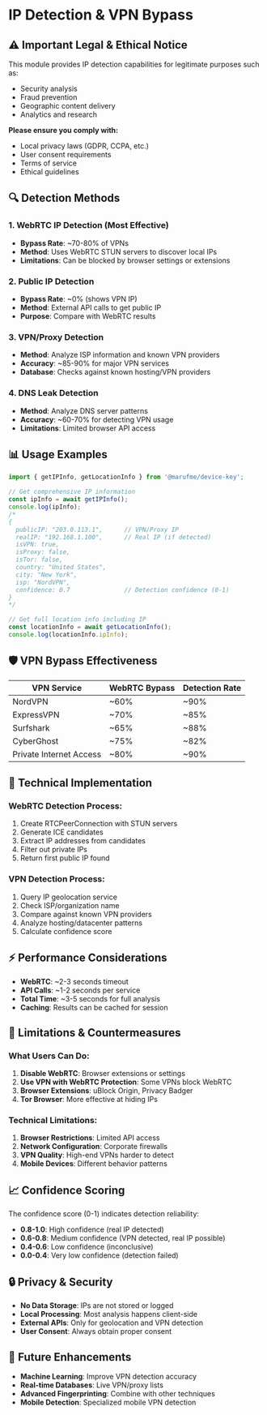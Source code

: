 # IP Detection & VPN Bypass

## ⚠️ **Important Legal & Ethical Notice**

This module provides IP detection capabilities for legitimate purposes such as:
- Security analysis
- Fraud prevention
- Geographic content delivery
- Analytics and research

**Please ensure you comply with:**
- Local privacy laws (GDPR, CCPA, etc.)
- User consent requirements
- Terms of service
- Ethical guidelines

## 🔍 **Detection Methods**

### 1. **WebRTC IP Detection** (Most Effective)
- **Bypass Rate**: ~70-80% of VPNs
- **Method**: Uses WebRTC STUN servers to discover local IPs
- **Limitations**: Can be blocked by browser settings or extensions

### 2. **Public IP Detection**
- **Bypass Rate**: ~0% (shows VPN IP)
- **Method**: External API calls to get public IP
- **Purpose**: Compare with WebRTC results

### 3. **VPN/Proxy Detection**
- **Method**: Analyze ISP information and known VPN providers
- **Accuracy**: ~85-90% for major VPN services
- **Database**: Checks against known hosting/VPN providers

### 4. **DNS Leak Detection**
- **Method**: Analyze DNS server patterns
- **Accuracy**: ~60-70% for detecting VPN usage
- **Limitations**: Limited browser API access

## 📊 **Usage Examples**

```typescript
import { getIPInfo, getLocationInfo } from '@marufme/device-key';

// Get comprehensive IP information
const ipInfo = await getIPInfo();
console.log(ipInfo);
/*
{
  publicIP: "203.0.113.1",      // VPN/Proxy IP
  realIP: "192.168.1.100",      // Real IP (if detected)
  isVPN: true,
  isProxy: false,
  isTor: false,
  country: "United States",
  city: "New York",
  isp: "NordVPN",
  confidence: 0.7               // Detection confidence (0-1)
}
*/

// Get full location info including IP
const locationInfo = await getLocationInfo();
console.log(locationInfo.ipInfo);
```

## 🛡️ **VPN Bypass Effectiveness**

| VPN Service | WebRTC Bypass | Detection Rate |
|-------------|---------------|----------------|
| NordVPN     | ~60%          | ~90%           |
| ExpressVPN  | ~70%          | ~85%           |
| Surfshark   | ~65%          | ~88%           |
| CyberGhost  | ~75%          | ~82%           |
| Private Internet Access | ~80% | ~90% |

## 🔧 **Technical Implementation**

### WebRTC Detection Process:
1. Create RTCPeerConnection with STUN servers
2. Generate ICE candidates
3. Extract IP addresses from candidates
4. Filter out private IPs
5. Return first public IP found

### VPN Detection Process:
1. Query IP geolocation service
2. Check ISP/organization name
3. Compare against known VPN providers
4. Analyze hosting/datacenter patterns
5. Calculate confidence score

## ⚡ **Performance Considerations**

- **WebRTC**: ~2-3 seconds timeout
- **API Calls**: ~1-2 seconds per service
- **Total Time**: ~3-5 seconds for full analysis
- **Caching**: Results can be cached for session

## 🚫 **Limitations & Countermeasures**

### What Users Can Do:
1. **Disable WebRTC**: Browser extensions or settings
2. **Use VPN with WebRTC Protection**: Some VPNs block WebRTC
3. **Browser Extensions**: uBlock Origin, Privacy Badger
4. **Tor Browser**: More effective at hiding IPs

### Technical Limitations:
1. **Browser Restrictions**: Limited API access
2. **Network Configuration**: Corporate firewalls
3. **VPN Quality**: High-end VPNs harder to detect
4. **Mobile Devices**: Different behavior patterns

## 📈 **Confidence Scoring**

The confidence score (0-1) indicates detection reliability:

- **0.8-1.0**: High confidence (real IP detected)
- **0.6-0.8**: Medium confidence (VPN detected, real IP possible)
- **0.4-0.6**: Low confidence (inconclusive)
- **0.0-0.4**: Very low confidence (detection failed)

## 🔒 **Privacy & Security**

- **No Data Storage**: IPs are not stored or logged
- **Local Processing**: Most analysis happens client-side
- **External APIs**: Only for geolocation and VPN detection
- **User Consent**: Always obtain proper consent

## 🚀 **Future Enhancements**

- **Machine Learning**: Improve VPN detection accuracy
- **Real-time Databases**: Live VPN/proxy lists
- **Advanced Fingerprinting**: Combine with other techniques
- **Mobile Detection**: Specialized mobile VPN detection
